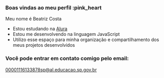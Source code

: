 ### Boas vindas ao meu perfil :pink_heart

Meu nome é Beatriz Costa

- Estou estudando na [Alura](https://www.alura.com.br)
- Estou me desenvolvendo na linguagem JavaScript
- Utilizo esse espaço para minha organização e compartilhamento dos meus projetos desenvolvidos

### Você pode entrar em contato comigo pelo email:

00001116133878sp@al.educacao.sp.gov.br

<!---
Tassi09/Tassi09 is a ✨ special ✨ repository because its `README.md` (this file) appears on your GitHub profile.
You can click the Preview link to take a look at your changes.
--->
